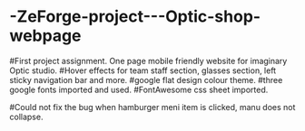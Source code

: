 # -ZeForge-project---Optic-shop-webpage

#First project assignment. One page mobile friendly website for imaginary Optic studio. 
#Hover effects for team staff section, glasses section, left sticky navigation bar and more.
#google flat design colour theme.
#three google fonts imported and used.
#FontAwesome css sheet imported.

#Could not fix the bug when hamburger meni item is clicked, manu does not collapse.
